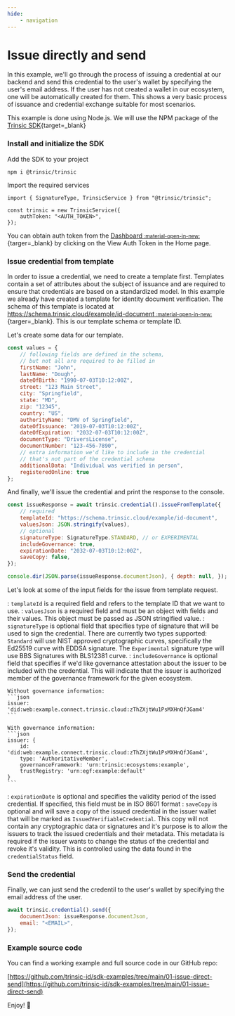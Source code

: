 ```yaml
---
hide:
    - navigation
---
```


# Issue directly and send

In this example, we'll go through the process of issuing a credential at our backend and send this credential to the user's wallet by
specifying the user's email address. If the user has not created a wallet in our ecosystem, one will be automatically created for them.
This shows a very basic process of issuance and credential exchange suitable for most scenarios.

This example is done using Node.js. We will use the NPM package of the [Trinsic SDK](https://www.npmjs.com/package/@trinsic/trinsic){target=_blank}

### Install and initialize the SDK

Add the SDK to your project

```
npm i @trinsic/trinsic
```

Import the required services

```
import { SignatureType, TrinsicService } from "@trinsic/trinsic";

const trinsic = new TrinsicService({
    authToken: "<AUTH_TOKEN>",
});
```

You can obtain auth token from the [Dashboard <small>:material-open-in-new:</small>](https://dashboard.trinsic.id){targer=_blank} by clicking on the View Auth Token in the Home page.

### Issue credential from template

In order to issue a credential, we need to create a template first. Templates contain a set of attributes about the subject of issuance and
are required to ensure that credentials are based on a standardized model. In this example we already have created a template for identity document verification. The schema of this template is located at [https://schema.trinsic.cloud/example/id-document  <small>:material-open-in-new:</small>](https://schema.trinsic.cloud/example/id-document){targer=_blank}. This is our template schema or template ID.

Let's create some data for our template.

```js
const values = {
    // following fields are defined in the schema,
    // but not all are required to be filled in
    firstName: "John",
    lastName: "Dough",
    dateOfBirth: "1990-07-03T10:12:00Z",
    street: "123 Main Street",
    city: "Springfield",
    state: "MD",
    zip: "12345",
    country: "US",
    authorityName: "DMV of Springfield",
    dateOfIssuance: "2019-07-03T10:12:00Z",
    dateOfExpiration: "2032-07-03T10:12:00Z",
    documentType: "DriversLicense",
    documentNumber: "123-456-7890",
    // extra information we'd like to include in the credential
    // that's not part of the credential schema
    additionalData: "Individual was verified in person",
    registeredOnline: true
};
```

And finally, we'll issue the credential and print the response to the console.

```js
const issueResponse = await trinsic.credential().issueFromTemplate({
    // required
    templateId: "https://schema.trinsic.cloud/example/id-document",
    valuesJson: JSON.stringify(values),
    // optional
    signatureType: SignatureType.STANDARD, // or EXPERIMENTAL
    includeGovernance: true,
    expirationDate: "2032-07-03T10:12:00Z",
    saveCopy: false,
});

console.dir(JSON.parse(issueResponse.documentJson), { depth: null, });
```

Let's look at some of the input fields for the issue from template request.

:   `templateId` is a required field and refers to the template ID that we want to use.
:   `valuesJson` is a required field and must be an object with fields and their values. This object must be passed as JSON stringified value.
:   `signatureType` is optional field that specifies type of signature that will be used to sign the credential. There are currently two types supported: `Standard` will use NIST approved cryptographic curves, specifically the Ed25519 curve with EDDSA signature. The `Experimental` signature type will use BBS Signatures with BLS12381 curve.
:   `includeGovernance` is optional field that specifies if we'd like governance attestation about the issuer to be included with the credential. This will indicate that the issuer is authorized member of the governance framework for the given ecosystem.

    Without governance information:
    ```json
    issuer: 'did:web:example.connect.trinsic.cloud:zThZXjtWu1PsMXHnQfJGam4'
    ```

    With governance information:
    ```json
    issuer: {
        id: 'did:web:example.connect.trinsic.cloud:zThZXjtWu1PsMXHnQfJGam4',
        type: 'AuthoritativeMember',
        governanceFramework: 'urn:trinsic:ecosystems:example',
        trustRegistry: 'urn:egf:example:default'
    }
    ```

:   `expirationDate` is optional and specifies the validity period of the issed credential. If specified, this field must be in ISO 8601 format
:   `saveCopy` is optional and will save a copy of the issued credential in the issuer wallet that will be marked as `IssuedVerifiableCredential`. This copy will not contain any cryptographic data or signatures and it's purpose is to allow the issuers to track the issued credentials and their metadata. This metadata is required if the issuer wants to change the status of the credential and revoke it's validity. This is controlled using the data found in the `credentialStatus` field.

### Send the credential

Finally, we can just send the credentil to the user's wallet by specifying the email address of the user.

```js
await trinsic.credential().send({
    documentJson: issueResponse.documentJson,
    email: "<EMAIL>",
});

```

### Example source code

You can find a working example and full source code in our GitHub repo:

[https://github.com/trinsic-id/sdk-examples/tree/main/01-issue-direct-send](https://github.com/trinsic-id/sdk-examples/tree/main/01-issue-direct-send)

Enjoy! 👋

